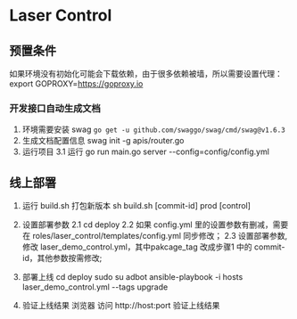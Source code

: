 # Laser Control

## 预置条件
如果环境没有初始化可能会下载依赖，由于很多依赖被墙，所以需要设置代理：
export GOPROXY=https://goproxy.io

### 开发接口自动生成文档
1. 环境需要安装 swag
`go get -u github.com/swaggo/swag/cmd/swag@v1.6.3`
2. 生成文档配置信息
swag init -g apis/router.go
3. 运行项目
  3.1 运行
	go run main.go server --config=config/config.yml

## 线上部署

1. 运行 build.sh 打包新版本
 sh build.sh [commit-id] prod [control]

 2. 设置部署参数
    2.1 cd deploy
    2.2 如果 config.yml 里的设置参数有删减，需要在 roles/laser_control/templates/config.yml 同步修改；
    2.3 设置部署参数,修改 laser_demo_control.yml，其中pakcage_tag 改成步骤1 中的 commit-id，其他参数按需修改;
    
 3. 部署上线
	 	cd deploy
	  sudo su adbot
	  ansible-playbook -i hosts laser_demo_control.yml --tags upgrade
	
 4. 验证上线结果
    浏览器 访问 http://host:port 验证上线结果
